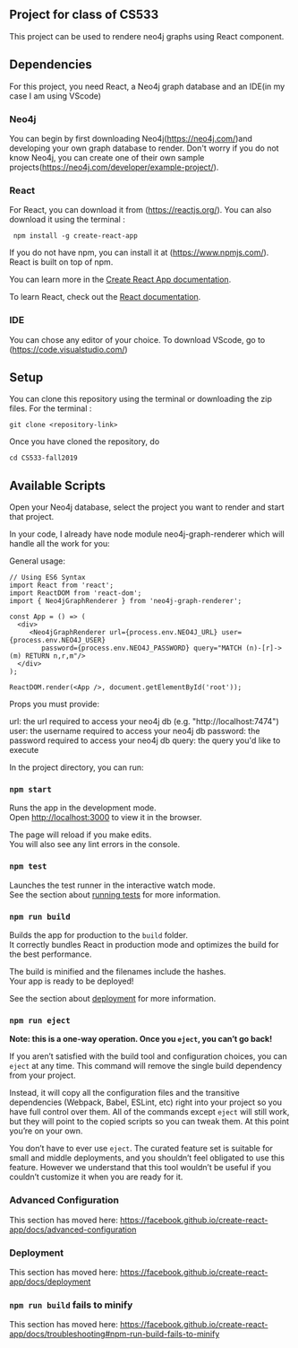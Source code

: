 ## Project for class of CS533
This project can be used to rendere neo4j graphs using React component.

## Dependencies
For this project, you need React, a Neo4j graph database and an IDE(in my case I am using VScode)

### Neo4j
You can begin by first downloading Neo4j(https://neo4j.com/)and developing your own graph database to render. Don't worry if you do not know Neo4j, you can create one of their own sample projects(https://neo4j.com/developer/example-project/).

### React
For React, you can download it from (https://reactjs.org/). You can also download it using the terminal :

``` npm install -g create-react-app``` 

If you do not have npm, you can install it at (https://www.npmjs.com/). React is built on top of npm.

You can learn more in the [Create React App documentation](https://facebook.github.io/create-react-app/docs/getting-started).

To learn React, check out the [React documentation](https://reactjs.org/).

### IDE
You can chose any editor of your choice. To download VScode, go to (https://code.visualstudio.com/)


## Setup

You can clone this repository using the terminal or downloading the zip files. For the terminal :

``` git clone <repository-link> ```

Once you have cloned the repository, do

``` cd CS533-fall2019 ```


## Available Scripts

Open your Neo4j database, select the project you want to render and start that project.

In your code, I already have node module neo4j-graph-renderer which will handle all the work for you:

General usage:

```
// Using ES6 Syntax
import React from 'react';
import ReactDOM from 'react-dom';
import { Neo4jGraphRenderer } from 'neo4j-graph-renderer';

const App = () => (
  <div>
     <Neo4jGraphRenderer url={process.env.NEO4J_URL} user={process.env.NEO4J_USER}
        password={process.env.NEO4J_PASSWORD} query="MATCH (n)-[r]->(m) RETURN n,r,m"/>
  </div>
);

ReactDOM.render(<App />, document.getElementById('root'));
```

Props you must provide:

url: the url required to access your neo4j db (e.g. "http://localhost:7474")
user: the username required to access your neo4j db
password: the password required to access your neo4j db
query: the query you'd like to execute


In the project directory, you can run:

### `npm start`

Runs the app in the development mode.<br>
Open [http://localhost:3000](http://localhost:3000) to view it in the browser.

The page will reload if you make edits.<br>
You will also see any lint errors in the console.

### `npm test`

Launches the test runner in the interactive watch mode.<br>
See the section about [running tests](https://facebook.github.io/create-react-app/docs/running-tests) for more information.

### `npm run build`

Builds the app for production to the `build` folder.<br>
It correctly bundles React in production mode and optimizes the build for the best performance.

The build is minified and the filenames include the hashes.<br>
Your app is ready to be deployed!

See the section about [deployment](https://facebook.github.io/create-react-app/docs/deployment) for more information.

### `npm run eject`

**Note: this is a one-way operation. Once you `eject`, you can’t go back!**

If you aren’t satisfied with the build tool and configuration choices, you can `eject` at any time. This command will remove the single build dependency from your project.

Instead, it will copy all the configuration files and the transitive dependencies (Webpack, Babel, ESLint, etc) right into your project so you have full control over them. All of the commands except `eject` will still work, but they will point to the copied scripts so you can tweak them. At this point you’re on your own.

You don’t have to ever use `eject`. The curated feature set is suitable for small and middle deployments, and you shouldn’t feel obligated to use this feature. However we understand that this tool wouldn’t be useful if you couldn’t customize it when you are ready for it.


### Advanced Configuration

This section has moved here: https://facebook.github.io/create-react-app/docs/advanced-configuration

### Deployment

This section has moved here: https://facebook.github.io/create-react-app/docs/deployment

### `npm run build` fails to minify

This section has moved here: https://facebook.github.io/create-react-app/docs/troubleshooting#npm-run-build-fails-to-minify
